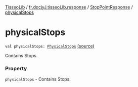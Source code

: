 [TisseoLib](../../index.md) / [fr.docjyJ.tisseoLib.response](../index.md) / [StopPointResponse](index.md) / [physicalStops](./physical-stops.md)

# physicalStops

`val physicalStops: `[`PhysicalStops`](../../fr.docjy-j.tisseo-lib.model.stop-point/-physical-stops/index.md) [(source)](https://github.com/docjyj/tisseoLib/tree/master/src/main/kotlin/fr/docjyJ/tisseoLib/response/StopPointResponse.kt#L20)

Contains Stops.

### Property

`physicalStops` - Contains Stops.
